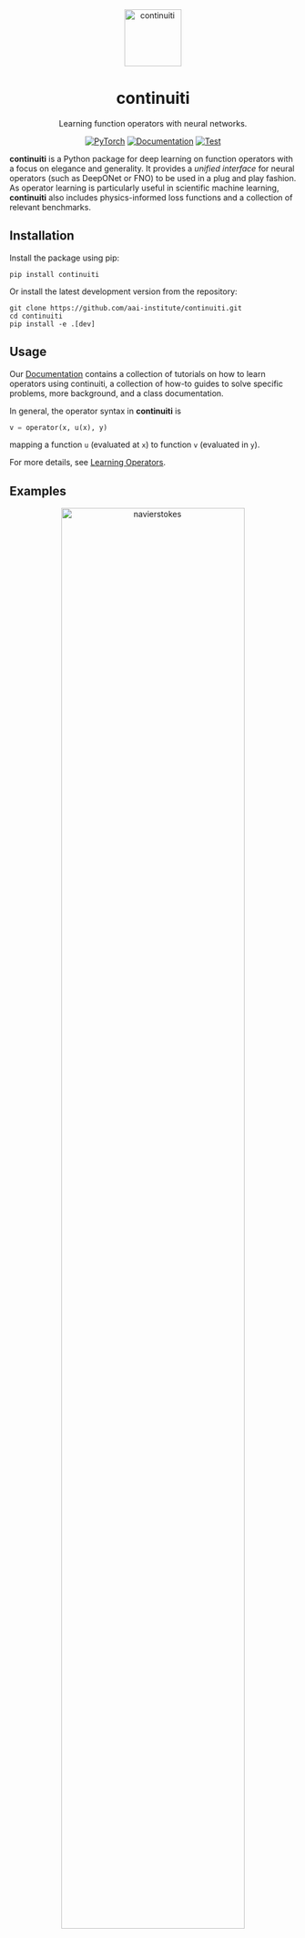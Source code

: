<div align="center">
<img alt="continuiti" src="https://aai-institute.github.io/continuiti/img/icon.png" width="100">

<h1>continuiti</h1>

Learning function operators with neural networks.

[![PyTorch](https://img.shields.io/badge/PyTorch-ee4c2c?logo=pytorch&logoColor=white)](https://pytorch.org/get-started/locally/)
[![Documentation](https://img.shields.io/badge/Documentation-blue)](https://aai-institute.github.io/continuiti/)
[![Test](https://github.com/aai-institute/continuiti/actions/workflows/test.yml/badge.svg)](https://github.com/aai-institute/continuiti/actions/workflows/test.yml)
</div>

**continuiti** is a Python package for deep learning on function operators with
a focus on elegance and generality. It provides a _unified interface_ for neural
operators (such as DeepONet or FNO) to be used in a plug and play fashion. As
operator learning is particularly useful in scientific machine learning,
**continuiti** also includes physics-informed loss functions and a collection of
relevant benchmarks.

## Installation
Install the package using pip:
```shell
pip install continuiti
```

Or install the latest development version from the repository:

```
git clone https://github.com/aai-institute/continuiti.git
cd continuiti
pip install -e .[dev]
```

## Usage
Our [Documentation](https://aai-institute.github.io/continuiti/) contains a
collection of tutorials on how to learn operators using continuiti,
a collection of how-to guides to solve specific problems, more background,
and a class documentation.

In general, the operator syntax in **continuiti** is
```python
v = operator(x, u(x), y)
```
mapping a function `u` (evaluated at `x`) to function `v` (evaluated in `y`).

For more details, see
[Learning Operators](https://aai-institute.github.io/continuiti/operators/index.html).

## Examples

<div style="text-align: center;">
<a href="https://aai-institute.github.io/continuiti/benchmarks/#navierstokes">
<img alt="navierstokes" src="https://aai-institute.github.io/continuiti/img/ns.png" width="80%"><br>
Fourier Neural Operator (FNO) for Navier-Stokes flow
</a>
</div>

## Contributing
Contributions are welcome from anyone in the form of pull requests, bug reports
and feature requests. If you find a bug or have a feature request, please open
an issue on GitHub. If you want to contribute code, please fork the repository
and submit a pull request. See [CONTRIBUTING.md](CONTRIBUTING.md) for details on
local development.

## License
This project is licensed under the GNU LGPLv3 License - see the
[LICENSE](LICENSE) file for details.
